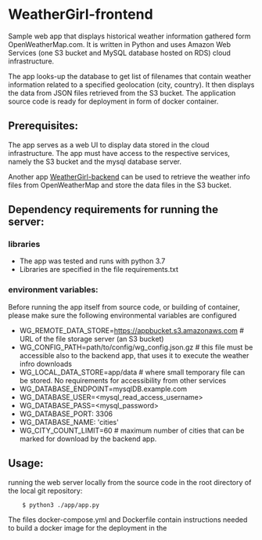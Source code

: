 # WeatherGirl-frontend

Sample web app that displays historical weather information gathered form OpenWeatherMap.com. It is written in Python and uses Amazon Web Services (one S3 bucket and MySQL database hosted on RDS) cloud infrastructure.

The app looks-up the database to get list of filenames that contain weather information related to a specified geolocation (city, country). It then displays the data from JSON files retrieved from the S3 bucket. The application source code is ready for deployment in form of docker container.

## Prerequisites:
The app serves as a web UI to display data stored in the cloud infrastructure. The app must have access to the respective services, namely the S3 bucket and the mysql database server.
 
Another app [WeatherGirl-backend](https://github.com/daveraees/WeatherGirl-frontend)  can be used to retrieve the weather info files from OpenWeatherMap and store the data files in the S3 bucket.
 
 
## Dependency requirements for running the server:

### libraries
- The app was tested and runs with python 3.7
- Libraries are specified in the file requirements.txt

### environment variables:
Before running the app itself from source code, or building of container, please make sure the following environmental variables are configured

- WG_REMOTE_DATA_STORE=https://appbucket.s3.amazonaws.com  # URL of the file storage server (an S3 bucket)
- WG_CONFIG_PATH=path/to/config/wg_config.json.gz # this file must be accessible also to the backend app, that uses it to execute the weather infro downloads
- WG_LOCAL_DATA_STORE=app/data # where small temporary file can be stored. No requirements for accessibility from other services
- WG_DATABASE_ENDPOINT=mysqlDB.example.com
- WG_DATABASE_USER=<mysql_read_access_username>
- WG_DATABASE_PASS=<mysql_password>
- WG_DATABASE_PORT: 3306
- WG_DATABASE_NAME: 'cities'
- WG_CITY_COUNT_LIMIT=60 # maximum number of cities that can be marked for download by the backend app.

## Usage:

running the web server locally from the source code in the root directory of the local git repository:

        $ python3 ./app/app.py

The files docker-compose.yml and Dockerfile contain instructions needed to build a docker image for the deployment in the 

